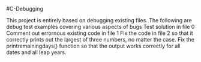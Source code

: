 #C-Debugging

This project is entirely based on debugging existing files. The following are debug test examples covering various aspects of bugs
Test solution in file 0
Comment out errornous existing code in file 1
Fix the code in file 2 so that it correctly prints out the largest of three numbers, no matter the case.
Fix the printremainingdays() function so that the output works correctly for all dates and all leap years.
